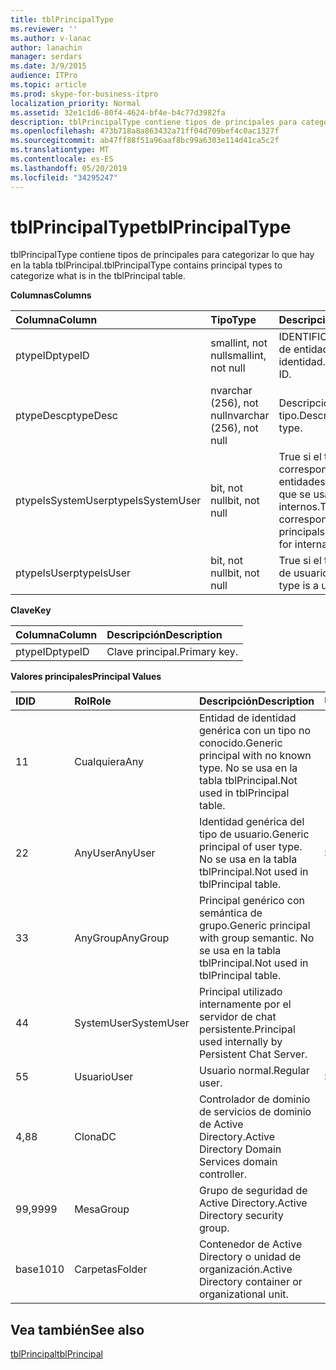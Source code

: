 ```yaml
---
title: tblPrincipalType
ms.reviewer: ''
ms.author: v-lanac
author: lanachin
manager: serdars
ms.date: 3/9/2015
audience: ITPro
ms.topic: article
ms.prod: skype-for-business-itpro
localization_priority: Normal
ms.assetid: 32e1c1d6-80f4-4624-bf4e-b4c77d3982fa
description: tblPrincipalType contiene tipos de principales para categorizar lo que hay en la tabla tblPrincipal.
ms.openlocfilehash: 473b718a8a863432a71ff04d709bef4c0ac1327f
ms.sourcegitcommit: ab47ff88f51a96aaf8bc99a6303e114d41ca5c2f
ms.translationtype: MT
ms.contentlocale: es-ES
ms.lasthandoff: 05/20/2019
ms.locfileid: "34295247"
---
```

# <a name="tblprincipaltype"></a><span data-ttu-id="9ce3e-103">tblPrincipalType</span><span class="sxs-lookup"><span data-stu-id="9ce3e-103">tblPrincipalType</span></span>
 
<span data-ttu-id="9ce3e-104">tblPrincipalType contiene tipos de principales para categorizar lo que hay en la tabla tblPrincipal.</span><span class="sxs-lookup"><span data-stu-id="9ce3e-104">tblPrincipalType contains principal types to categorize what is in the tblPrincipal table.</span></span>
  
<span data-ttu-id="9ce3e-105">**Columnas**</span><span class="sxs-lookup"><span data-stu-id="9ce3e-105">**Columns**</span></span>

|<span data-ttu-id="9ce3e-106">**Columna**</span><span class="sxs-lookup"><span data-stu-id="9ce3e-106">**Column**</span></span>|<span data-ttu-id="9ce3e-107">**Tipo**</span><span class="sxs-lookup"><span data-stu-id="9ce3e-107">**Type**</span></span>|<span data-ttu-id="9ce3e-108">**Descripción**</span><span class="sxs-lookup"><span data-stu-id="9ce3e-108">**Description**</span></span>|
|:-----|:-----|:-----|
|<span data-ttu-id="9ce3e-109">ptypeID</span><span class="sxs-lookup"><span data-stu-id="9ce3e-109">ptypeID</span></span>  <br/> |<span data-ttu-id="9ce3e-110">smallint, not null</span><span class="sxs-lookup"><span data-stu-id="9ce3e-110">smallint, not null</span></span>  <br/> |<span data-ttu-id="9ce3e-111">IDENTIFICADOR de tipo de entidad de identidad.</span><span class="sxs-lookup"><span data-stu-id="9ce3e-111">Principal type ID.</span></span>  <br/> |
|<span data-ttu-id="9ce3e-112">ptypeDesc</span><span class="sxs-lookup"><span data-stu-id="9ce3e-112">ptypeDesc</span></span>  <br/> |<span data-ttu-id="9ce3e-113">nvarchar (256), not null</span><span class="sxs-lookup"><span data-stu-id="9ce3e-113">nvarchar (256), not null</span></span>  <br/> |<span data-ttu-id="9ce3e-114">Descripción del tipo.</span><span class="sxs-lookup"><span data-stu-id="9ce3e-114">Description of the type.</span></span>  <br/> |
|<span data-ttu-id="9ce3e-115">ptypeIsSystemUser</span><span class="sxs-lookup"><span data-stu-id="9ce3e-115">ptypeIsSystemUser</span></span>  <br/> |<span data-ttu-id="9ce3e-116">bit, not null</span><span class="sxs-lookup"><span data-stu-id="9ce3e-116">bit, not null</span></span>  <br/> |<span data-ttu-id="9ce3e-117">True si el tipo corresponde a las entidades de identidad que se usan para fines internos.</span><span class="sxs-lookup"><span data-stu-id="9ce3e-117">True if the type corresponds to the principals that are used for internal purposes.</span></span>  <br/> |
|<span data-ttu-id="9ce3e-118">ptypeIsUser</span><span class="sxs-lookup"><span data-stu-id="9ce3e-118">ptypeIsUser</span></span>  <br/> |<span data-ttu-id="9ce3e-119">bit, not null</span><span class="sxs-lookup"><span data-stu-id="9ce3e-119">bit, not null</span></span>  <br/> |<span data-ttu-id="9ce3e-120">True si el tipo es un tipo de usuario.</span><span class="sxs-lookup"><span data-stu-id="9ce3e-120">True if the type is a user type.</span></span>  <br/> |
   
<span data-ttu-id="9ce3e-121">**Clave**</span><span class="sxs-lookup"><span data-stu-id="9ce3e-121">**Key**</span></span>

|<span data-ttu-id="9ce3e-122">**Columna**</span><span class="sxs-lookup"><span data-stu-id="9ce3e-122">**Column**</span></span>|<span data-ttu-id="9ce3e-123">**Descripción**</span><span class="sxs-lookup"><span data-stu-id="9ce3e-123">**Description**</span></span>|
|:-----|:-----|
|<span data-ttu-id="9ce3e-124">ptypeID</span><span class="sxs-lookup"><span data-stu-id="9ce3e-124">ptypeID</span></span>  <br/> |<span data-ttu-id="9ce3e-125">Clave principal.</span><span class="sxs-lookup"><span data-stu-id="9ce3e-125">Primary key.</span></span>  <br/> |
   
<span data-ttu-id="9ce3e-126">**Valores principales**</span><span class="sxs-lookup"><span data-stu-id="9ce3e-126">**Principal Values**</span></span>

|<span data-ttu-id="9ce3e-127">**ID**</span><span class="sxs-lookup"><span data-stu-id="9ce3e-127">**ID**</span></span>|<span data-ttu-id="9ce3e-128">**Rol**</span><span class="sxs-lookup"><span data-stu-id="9ce3e-128">**Role**</span></span>|<span data-ttu-id="9ce3e-129">**Descripción**</span><span class="sxs-lookup"><span data-stu-id="9ce3e-129">**Description**</span></span>|<span data-ttu-id="9ce3e-130">**Usuario**</span><span class="sxs-lookup"><span data-stu-id="9ce3e-130">**User**</span></span>|
|:-----|:-----|:-----|:-----|
|<span data-ttu-id="9ce3e-131">1</span><span class="sxs-lookup"><span data-stu-id="9ce3e-131">1</span></span>  <br/> |<span data-ttu-id="9ce3e-132">Cualquiera</span><span class="sxs-lookup"><span data-stu-id="9ce3e-132">Any</span></span>  <br/> |<span data-ttu-id="9ce3e-133">Entidad de identidad genérica con un tipo no conocido.</span><span class="sxs-lookup"><span data-stu-id="9ce3e-133">Generic principal with no known type.</span></span> <span data-ttu-id="9ce3e-134">No se usa en la tabla tblPrincipal.</span><span class="sxs-lookup"><span data-stu-id="9ce3e-134">Not used in tblPrincipal table.</span></span>  <br/> ||
|<span data-ttu-id="9ce3e-135">2</span><span class="sxs-lookup"><span data-stu-id="9ce3e-135">2</span></span>  <br/> |<span data-ttu-id="9ce3e-136">AnyUser</span><span class="sxs-lookup"><span data-stu-id="9ce3e-136">AnyUser</span></span>  <br/> |<span data-ttu-id="9ce3e-137">Identidad genérica del tipo de usuario.</span><span class="sxs-lookup"><span data-stu-id="9ce3e-137">Generic principal of user type.</span></span> <span data-ttu-id="9ce3e-138">No se usa en la tabla tblPrincipal.</span><span class="sxs-lookup"><span data-stu-id="9ce3e-138">Not used in tblPrincipal table.</span></span>  <br/> |<span data-ttu-id="9ce3e-139">Sí</span><span class="sxs-lookup"><span data-stu-id="9ce3e-139">Yes</span></span>  <br/> |
|<span data-ttu-id="9ce3e-140">3</span><span class="sxs-lookup"><span data-stu-id="9ce3e-140">3</span></span>  <br/> |<span data-ttu-id="9ce3e-141">AnyGroup</span><span class="sxs-lookup"><span data-stu-id="9ce3e-141">AnyGroup</span></span>  <br/> |<span data-ttu-id="9ce3e-142">Principal genérico con semántica de grupo.</span><span class="sxs-lookup"><span data-stu-id="9ce3e-142">Generic principal with group semantic.</span></span> <span data-ttu-id="9ce3e-143">No se usa en la tabla tblPrincipal.</span><span class="sxs-lookup"><span data-stu-id="9ce3e-143">Not used in tblPrincipal table.</span></span>  <br/> ||
|<span data-ttu-id="9ce3e-144">4</span><span class="sxs-lookup"><span data-stu-id="9ce3e-144">4</span></span>  <br/> |<span data-ttu-id="9ce3e-145">SystemUser</span><span class="sxs-lookup"><span data-stu-id="9ce3e-145">SystemUser</span></span>  <br/> |<span data-ttu-id="9ce3e-146">Principal utilizado internamente por el servidor de chat persistente.</span><span class="sxs-lookup"><span data-stu-id="9ce3e-146">Principal used internally by Persistent Chat Server.</span></span>  <br/> ||
|<span data-ttu-id="9ce3e-147">5</span><span class="sxs-lookup"><span data-stu-id="9ce3e-147">5</span></span>  <br/> |<span data-ttu-id="9ce3e-148">Usuario</span><span class="sxs-lookup"><span data-stu-id="9ce3e-148">User</span></span>  <br/> |<span data-ttu-id="9ce3e-149">Usuario normal.</span><span class="sxs-lookup"><span data-stu-id="9ce3e-149">Regular user.</span></span>  <br/> |<span data-ttu-id="9ce3e-150">Sí</span><span class="sxs-lookup"><span data-stu-id="9ce3e-150">Yes</span></span>  <br/> |
|<span data-ttu-id="9ce3e-151">4,8</span><span class="sxs-lookup"><span data-stu-id="9ce3e-151">8</span></span>  <br/> |<span data-ttu-id="9ce3e-152">Clona</span><span class="sxs-lookup"><span data-stu-id="9ce3e-152">DC</span></span>  <br/> |<span data-ttu-id="9ce3e-153">Controlador de dominio de servicios de dominio de Active Directory.</span><span class="sxs-lookup"><span data-stu-id="9ce3e-153">Active Directory Domain Services domain controller.</span></span>  <br/> ||
|<span data-ttu-id="9ce3e-154">99,999</span><span class="sxs-lookup"><span data-stu-id="9ce3e-154">9</span></span>  <br/> |<span data-ttu-id="9ce3e-155">Mesa</span><span class="sxs-lookup"><span data-stu-id="9ce3e-155">Group</span></span>  <br/> |<span data-ttu-id="9ce3e-156">Grupo de seguridad de Active Directory.</span><span class="sxs-lookup"><span data-stu-id="9ce3e-156">Active Directory security group.</span></span>  <br/> ||
|<span data-ttu-id="9ce3e-157">base10</span><span class="sxs-lookup"><span data-stu-id="9ce3e-157">10</span></span>  <br/> |<span data-ttu-id="9ce3e-158">Carpetas</span><span class="sxs-lookup"><span data-stu-id="9ce3e-158">Folder</span></span>  <br/> |<span data-ttu-id="9ce3e-159">Contenedor de Active Directory o unidad de organización.</span><span class="sxs-lookup"><span data-stu-id="9ce3e-159">Active Directory container or organizational unit.</span></span>  <br/> ||
   
## <a name="see-also"></a><span data-ttu-id="9ce3e-160">Vea también</span><span class="sxs-lookup"><span data-stu-id="9ce3e-160">See also</span></span>

[<span data-ttu-id="9ce3e-161">tblPrincipal</span><span class="sxs-lookup"><span data-stu-id="9ce3e-161">tblPrincipal</span></span>](tblprincipal.md)
